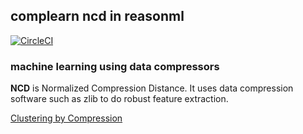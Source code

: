 ## complearn ncd in reasonml

[![CircleCI](https://circleci.com/gh/rudi-cilibrasi/bs-complearn-ncd.svg?style=svg)](https://circleci.com/gh/rudi-cilibrasi/bs-complearn-ncd)

### machine learning using data compressors

**NCD** is Normalized Compression Distance. It uses data compression software
such as zlib to do robust feature extraction.

[Clustering by Compression](https://www.researchgate.net/publication/3085406_Clustering_by_Compression)

